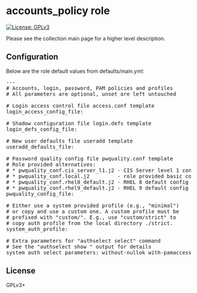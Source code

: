 # accounts_policy role

[![License: GPLv3](https://img.shields.io/badge/license-GPLv3-brightgreen.svg)](https://www.gnu.org/licenses/gpl-3.0)

Please see the collection main page for a higher level description.

## Configuration

Below are the role default values from defaults/main.yml:

<pre>
---
# Accounts, login, password, PAM policies and profiles
# All parameters are optional, unset are left untouched

# Login access control file access.conf template
login_access_config_file:

# Shadow configuration file login.defs template
login_defs_config_file:

# New user defaults file useradd template
useradd_defaults_file:

# Password quality config file pwquality.conf template
# Role provided alternatives:
# * pwquality_conf.cis_server_l1.j2 - CIS Server level 1 config
# * pwquality_conf.local.j2         - role provided basic config
# * pwquality_conf.rhel8_default.j2 - RHEL 8 default config
# * pwquality_conf.rhel9_default.j2 - RHEL 9 default config
pwquality_config_file:

# Either use a system provided profile (e.g., "minimal")
# or copy and use a custom one. A custom profile must be
# prefixed with "custom/". E.g., use "custom/strict" to
# copy auth profile from the local directory ./strict.
system_auth_profile:

# Extra parameters for "authselect select" command
# See the "authselect show <profile>" output for details
system_auth_select_parameters: without-nullok with-pamaccess
</pre>

## License

GPLv3+
